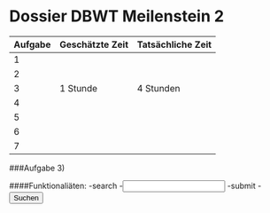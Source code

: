 # Dossier DBWT Meilenstein 2

| Aufgabe | Geschätzte Zeit | Tatsächliche Zeit |
| ------- | --------------- | ----------------- |
| 1       |                 |                   |
| 2       |                 |                   |
| 3       |   1 Stunde      |      4 Stunden    |
| 4       |                 |                   |
| 5       |                 |                   |
| 6       |                 |                   |
| 7       |                 |                   |


###Aufgabe 3)

####Funktionaliäten:
    -search
        -<input id="search_text" type="text" name="search_text">
    -submit
        -<input type="submit" value="Suchen">